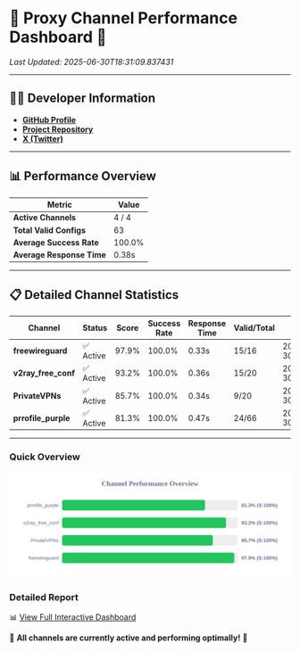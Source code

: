 # 🌟 Proxy Channel Performance Dashboard 🌟

_Last Updated: 2025-06-30T18:31:09.837431_

---

## 👩‍💻 Developer Information

- **[GitHub Profile](https://github.com/4n0nymou3)**  
- **[Project Repository](https://github.com/4n0nymou3/multi-proxy-config-fetcher)**  
- **[X (Twitter)](https://x.com/4n0nymou3)**  

---

## 📊 Performance Overview

| Metric                | Value       |
|-----------------------|-------------|
| **Active Channels**   | 4 / 4       |
| **Total Valid Configs** | 63          |
| **Average Success Rate** | 100.0%      |
| **Average Response Time** | 0.38s       |

---

## 📋 Detailed Channel Statistics

| Channel          | Status     | Score  | Success Rate | Response Time | Valid/Total | Last Success               |
|------------------|------------|--------|--------------|---------------|-------------|----------------------------|
| **freewireguard**  | ✅ Active  | 97.9%  | 100.0% | 0.33s         | 15/16       | 2025-06-30T18:31:09.835594 |
| **v2ray_free_conf**  | ✅ Active  | 93.2%  | 100.0% | 0.36s         | 15/20       | 2025-06-30T18:31:09.105358 |
| **PrivateVPNs**  | ✅ Active  | 85.7%  | 100.0% | 0.34s         | 9/20       | 2025-06-30T18:31:09.474613 |
| **prrofile_purple**  | ✅ Active  | 81.3%  | 100.0% | 0.47s         | 24/66       | 2025-06-30T18:31:08.680855 |

---

### Quick Overview
<div align="center">
  <a href="https://raw.githubusercontent.com/nullluser/NullRepo/refs/heads/main/assets/channel_stats_chart.svg">
    <img src="https://raw.githubusercontent.com/nullluser/NullRepo/refs/heads/main/assets/channel_stats_chart.svg" alt="Source Performance Statistics" width="800">
  </a>
</div>

### Detailed Report
📊 [View Full Interactive Dashboard](https://htmlpreview.github.io/?https://github.com/nullluser/NullRepo/blob/main/assets/performance_report.html)

🎉 **All channels are currently active and performing optimally!** 🎉
